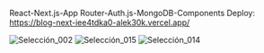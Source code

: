 React-Next.js-App Router-Auth.js-MongoDB-Components
Deploy: https://blog-next-iee4tdka0-alek30k.vercel.app/


![Selección_002](https://github.com/Alek30k/learnNext.js/assets/101005998/3c9c4f86-a089-4e6c-94af-ca4b2b905584)
![Selección_015](https://github.com/Alek30k/learnNext.js/assets/101005998/eaf86512-6b20-4f8e-a6a3-549018cb41e2)
![Selección_014](https://github.com/Alek30k/learnNext.js/assets/101005998/35c43881-ff67-4bbf-9844-77615c5dcd96)
